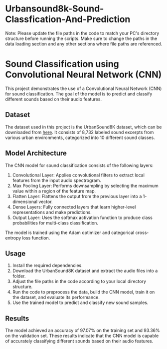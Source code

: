 # Urbansound8k-Sound-Classfication-And-Prediction

Note: Please update the file paths in the code to match your PC's directory structure before running the scripts. Make sure to change the paths in the data loading section and any other sections where file paths are referenced.

# Sound Classification using Convolutional Neural Network (CNN)

This project demonstrates the use of a Convolutional Neural Network (CNN) for sound classification. The goal of the model is to predict and classify different sounds based on their audio features.

## Dataset

The dataset used in this project is the UrbanSound8K dataset, which can be downloaded from [here](https://urbansounddataset.weebly.com/urbansound8k.html). It consists of 8,732 labeled sound excerpts from various urban environments, categorized into 10 different sound classes.

## Model Architecture

The CNN model for sound classification consists of the following layers:

1. Convolutional Layer: Applies convolutional filters to extract local features from the input audio spectrogram.
2. Max Pooling Layer: Performs downsampling by selecting the maximum value within a region of the feature map.
3. Flatten Layer: Flattens the output from the previous layer into a 1-dimensional vector.
4. Dense Layers: Fully connected layers that learn higher-level representations and make predictions.
5. Output Layer: Uses the softmax activation function to produce class probabilities for multi-class classification.

The model is trained using the Adam optimizer and categorical cross-entropy loss function.

## Usage

1. Install the required dependencies.
2. Download the UrbanSound8K dataset and extract the audio files into a folder.
3. Adjust the file paths in the code according to your local directory structure.
4. Run the code to preprocess the data, build the CNN model, train it on the dataset, and evaluate its performance.
5. Use the trained model to predict and classify new sound samples.

## Results

The model achieved an accuracy of 97.07% on the training set and 93.36% on the validation set. These results indicate that the CNN model is capable of accurately classifying different sounds based on their audio features.
